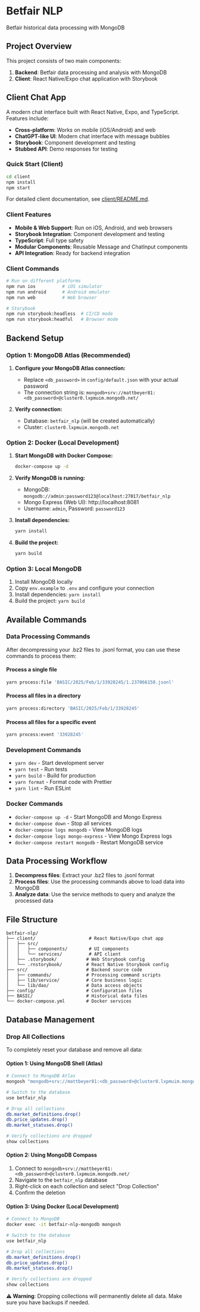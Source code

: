 # Betfair NLP

Betfair historical data processing with MongoDB

## Project Overview

This project consists of two main components:

1. **Backend**: Betfair data processing and analysis with MongoDB
2. **Client**: React Native/Expo chat application with Storybook

## Client Chat App

A modern chat interface built with React Native, Expo, and TypeScript. Features include:

- **Cross-platform**: Works on mobile (iOS/Android) and web
- **ChatGPT-like UI**: Modern chat interface with message bubbles
- **Storybook**: Component development and testing
- **Stubbed API**: Demo responses for testing

### Quick Start (Client)

```bash
cd client
npm install
npm start
```

For detailed client documentation, see [client/README.md](client/README.md).

### Client Features

- **Mobile & Web Support**: Run on iOS, Android, and web browsers
- **Storybook Integration**: Component development and testing
- **TypeScript**: Full type safety
- **Modular Components**: Reusable Message and ChatInput components
- **API Integration**: Ready for backend integration

### Client Commands

```bash
# Run on different platforms
npm run ios          # iOS simulator
npm run android      # Android emulator
npm run web          # Web browser

# Storybook
npm run storybook:headless  # CI/CD mode
npm run storybook:headful   # Browser mode
```

## Backend Setup

### Option 1: MongoDB Atlas (Recommended)

1. **Configure your MongoDB Atlas connection:**
   - Replace `<db_password>` in `config/default.json` with your actual password
   - The connection string is: `mongodb+srv://mattbeyer81:<db_password>@cluster0.lxpmuim.mongodb.net/`

2. **Verify connection:**
   - Database: `betfair_nlp` (will be created automatically)
   - Cluster: `cluster0.lxpmuim.mongodb.net`

### Option 2: Docker (Local Development)

1. **Start MongoDB with Docker Compose:**
   ```bash
   docker-compose up -d
   ```

2. **Verify MongoDB is running:**
   - MongoDB: `mongodb://admin:password123@localhost:27017/betfair_nlp`
   - Mongo Express (Web UI): http://localhost:8081
   - Username: `admin`, Password: `password123`

3. **Install dependencies:**
   ```bash
   yarn install
   ```

4. **Build the project:**
   ```bash
   yarn build
   ```

### Option 3: Local MongoDB

1. Install MongoDB locally
2. Copy `env.example` to `.env` and configure your connection
3. Install dependencies: `yarn install`
4. Build the project: `yarn build`

## Available Commands

### Data Processing Commands

After decompressing your .bz2 files to .jsonl format, you can use these commands to process them:

#### Process a single file
```bash
yarn process:file 'BASIC/2025/Feb/1/33928245/1.237066150.jsonl'
```

#### Process all files in a directory
```bash
yarn process:directory 'BASIC/2025/Feb/1/33928245'
```

#### Process all files for a specific event
```bash
yarn process:event '33928245'
```

### Development Commands

- `yarn dev` - Start development server
- `yarn test` - Run tests
- `yarn build` - Build for production
- `yarn format` - Format code with Prettier
- `yarn lint` - Run ESLint

### Docker Commands

- `docker-compose up -d` - Start MongoDB and Mongo Express
- `docker-compose down` - Stop all services
- `docker-compose logs mongodb` - View MongoDB logs
- `docker-compose logs mongo-express` - View Mongo Express logs
- `docker-compose restart mongodb` - Restart MongoDB service

## Data Processing Workflow

1. **Decompress files**: Extract your .bz2 files to .jsonl format
2. **Process files**: Use the processing commands above to load data into MongoDB
3. **Analyze data**: Use the service methods to query and analyze the processed data

## File Structure

```
betfair-nlp/
├── client/                    # React Native/Expo chat app
│   ├── src/
│   │   ├── components/        # UI components
│   │   └── services/          # API client
│   ├── .storybook/           # Web Storybook config
│   └── .rnstorybook/         # React Native Storybook config
├── src/                      # Backend source code
│   ├── commands/             # Processing command scripts
│   ├── lib/service/          # Core business logic
│   └── lib/dao/              # Data access objects
├── config/                   # Configuration files
├── BASIC/                    # Historical data files
└── docker-compose.yml        # Docker services
```

## Database Management

### Drop All Collections

To completely reset your database and remove all data:

#### Option 1: Using MongoDB Shell (Atlas)
```bash
# Connect to MongoDB Atlas
mongosh "mongodb+srv://mattbeyer81:<db_password>@cluster0.lxpmuim.mongodb.net/"

# Switch to the database
use betfair_nlp

# Drop all collections
db.market_definitions.drop()
db.price_updates.drop()
db.market_statuses.drop()

# Verify collections are dropped
show collections
```

#### Option 2: Using MongoDB Compass
1. Connect to `mongodb+srv://mattbeyer81:<db_password>@cluster0.lxpmuim.mongodb.net/`
2. Navigate to the `betfair_nlp` database
3. Right-click on each collection and select "Drop Collection"
4. Confirm the deletion

#### Option 3: Using Docker (Local Development)
```bash
# Connect to MongoDB
docker exec -it betfair-nlp-mongodb mongosh

# Switch to the database
use betfair_nlp

# Drop all collections
db.market_definitions.drop()
db.price_updates.drop()
db.market_statuses.drop()

# Verify collections are dropped
show collections
```

**⚠️ Warning**: Dropping collections will permanently delete all data. Make sure you have backups if needed.
